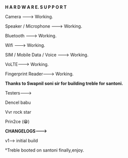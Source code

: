 **H A R D W A R E.  S U P P O R T**

Camera --->
Working.

Speaker / Microphone --->
Working.

Bluetooth --->
Working.

Wifi --->
Working.

SIM / Mobile Data / Voice --->
Working.

VoLTE--->
Working.

Fingerprint Reader--->
Working.


**Thanks to Swapnil soni sir for building treble for santoni.**

Testers--->

Dencel babu

Vvr rock star

Prin2ce (😁)

**CHANGELOGS--->**

v1--> initial build

°Treble booted on santoni finally,enjoy.